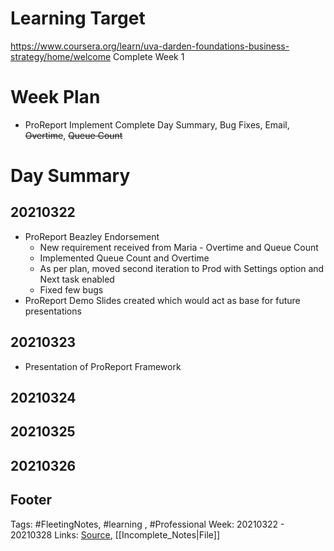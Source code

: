 # Learning Target
https://www.coursera.org/learn/uva-darden-foundations-business-strategy/home/welcome
Complete Week 1 
 
# Week Plan
- ProReport Implement Complete Day Summary, Bug Fixes, Email, ~~Overtime~~, ~~Queue Count~~ 


# Day Summary
## 20210322
- ProReport Beazley Endorsement
	- New requirement received from Maria - Overtime and Queue Count
	- Implemented Queue Count and Overtime
	- As per plan, moved second iteration to Prod with Settings option and Next task enabled
	- Fixed few bugs
- ProReport Demo Slides created which would act as base for future presentations

## 20210323
- Presentation of ProReport Framework

## 20210324


## 20210325


## 20210326


## Footer

Tags: #FleetingNotes, #learning , #Professional
Week: 20210322 - 20210328
Links: 
[Source](template.md), [[Incomplete_Notes|File]]

<!--
Comment -   
-->
<!--stackedit_data:
eyJoaXN0b3J5IjpbODg3OTg3NzQ0LC0zMzg1Mjc0ODksMTg0OD
IxMzAxNiw4ODQxNDA4MDFdfQ==
-->